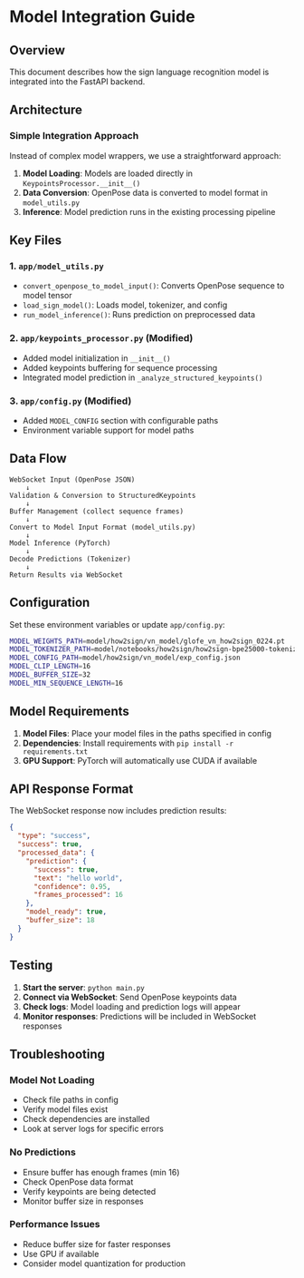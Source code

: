 # Model Integration Guide

## Overview

This document describes how the sign language recognition model is integrated into the FastAPI backend.

## Architecture

### Simple Integration Approach

Instead of complex model wrappers, we use a straightforward approach:

1. **Model Loading**: Models are loaded directly in `KeypointsProcessor.__init__()`
2. **Data Conversion**: OpenPose data is converted to model format in `model_utils.py`
3. **Inference**: Model prediction runs in the existing processing pipeline

## Key Files

### 1. `app/model_utils.py`

- `convert_openpose_to_model_input()`: Converts OpenPose sequence to model tensor
- `load_sign_model()`: Loads model, tokenizer, and config
- `run_model_inference()`: Runs prediction on preprocessed data

### 2. `app/keypoints_processor.py` (Modified)

- Added model initialization in `__init__()`
- Added keypoints buffering for sequence processing
- Integrated model prediction in `_analyze_structured_keypoints()`

### 3. `app/config.py` (Modified)

- Added `MODEL_CONFIG` section with configurable paths
- Environment variable support for model paths

## Data Flow

```
WebSocket Input (OpenPose JSON)
    ↓
Validation & Conversion to StructuredKeypoints
    ↓
Buffer Management (collect sequence frames)
    ↓
Convert to Model Input Format (model_utils.py)
    ↓
Model Inference (PyTorch)
    ↓
Decode Predictions (Tokenizer)
    ↓
Return Results via WebSocket
```

## Configuration

Set these environment variables or update `app/config.py`:

```bash
MODEL_WEIGHTS_PATH=model/how2sign/vn_model/glofe_vn_how2sign_0224.pt
MODEL_TOKENIZER_PATH=model/notebooks/how2sign/how2sign-bpe25000-tokenizer-uncased
MODEL_CONFIG_PATH=model/how2sign/vn_model/exp_config.json
MODEL_CLIP_LENGTH=16
MODEL_BUFFER_SIZE=32
MODEL_MIN_SEQUENCE_LENGTH=16
```

## Model Requirements

1. **Model Files**: Place your model files in the paths specified in config
2. **Dependencies**: Install requirements with `pip install -r requirements.txt`
3. **GPU Support**: PyTorch will automatically use CUDA if available

## API Response Format

The WebSocket response now includes prediction results:

```json
{
  "type": "success",
  "success": true,
  "processed_data": {
    "prediction": {
      "success": true,
      "text": "hello world",
      "confidence": 0.95,
      "frames_processed": 16
    },
    "model_ready": true,
    "buffer_size": 18
  }
}
```

## Testing

1. **Start the server**: `python main.py`
2. **Connect via WebSocket**: Send OpenPose keypoints data
3. **Check logs**: Model loading and prediction logs will appear
4. **Monitor responses**: Predictions will be included in WebSocket responses

## Troubleshooting

### Model Not Loading

- Check file paths in config
- Verify model files exist
- Check dependencies are installed
- Look at server logs for specific errors

### No Predictions

- Ensure buffer has enough frames (min 16)
- Check OpenPose data format
- Verify keypoints are being detected
- Monitor buffer size in responses

### Performance Issues

- Reduce buffer size for faster responses
- Use GPU if available
- Consider model quantization for production
